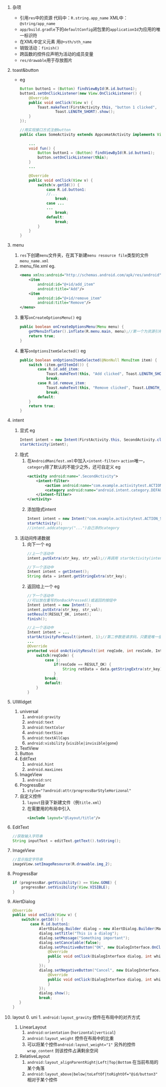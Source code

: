 1. 杂项
    - 引用`res`中的资源
        代码中：`R.string.app_name`
        XML中：`@string/app_name`
    - `app/build.gradle`下的`defaultConfig`闭包里的`applicationId`为应用的唯一标识符
    - 在XML中定义元素 用`@+sth/sth_name`
    - 销毁活动：`finish()`
    - 跨函数的控件应声明为活动的成员变量
    - `res/drawable`用于存放图片
2. toast&button
    - eg
        ```java
        Button button1 = (Button) findViewById(R.id.button1);
        button1.setOnClickListener(new View.OnClickListener() {
            @Override
            public void onClick(View v) {
                Toast.makeText(FirstActivity.this, "button 1 clicked",
                        Toast.LENGTH_SHORT).show();
            }
        });
        ```

        ```java
        //用实现接口方式注册button
        public class SomeActivity extends AppcomatActivity implements View.onClickListener {
            
            ...
            void fun() {
                Button button1 = (Button) findViewById(R.id.button1);
                button.setOnClickListener(this);
            }
            ...

            @Override
            public void onClick(View v) {
                switch(v.getId()) {
                    case R.id.button1:
                    //...
                        break;
                    case ...
                    ...
                        break;
                    default:
                        break;
                }
            }
        }
        ```
3. menu
    1. `res`下创建`menu`文件夹，在其下新建`menu resource file`类型的文件`menu_name.xml`
    2. menu_file.xml eg.
        ```xml
        <menu xmlns:android="http://schemas.android.com/apk/res/android">
            <item
                android:id="@+id/add_item"
                android:title="Add"/>
            <item
                android:id="@+id/remove_item"
                android:title="Remove"/>
        </menu>        
        ```
    3. 重写`onCreateOptionsMenu()`
        eg
        ```java
        public boolean onCreateOptionsMenu(Menu menu) {
            getMenuInflater().inflate(R.menu.main, menu);//第一个为资源引用，第二个是传入的参数
            return true;
        }
        ```
    4. 重写`onOptionsItemSelected()`
        eg
        ```java
        public boolean onOptionsItemSelected(@NonNull MenuItem item) {
            switch (item.getItemId()) {
                case R.id.add_item:
                    Toast.makeText(this, "Add clicked", Toast.LENGTH_SHORT).show();
                    break;
                case R.id.remove_item:
                    Toast.makeText(this, "Remove clicked", Toast.LENGTH_SHORT).show();
                    break;
                default:
            }
            return true;
        }        
        ```
4. intent
    1. 显式
        eg
        ```java
        Intent intent = new Intent(FirstActivity.this, SecondActivity.class);
        startActivity(intent);
        ```
    2. 隐式
        1. 在`AndroidManifest.xml`中加入`<intent-filter>`
            `action`唯一，`category`除了默认的不能少之外，还可自定义
            eg
            ```xml
            <activity android:name=".SecondActivity">
                <intent-filter>
                    <action android:name="com.example.activitytest.ACTION_START" />
                    <category android:name="android.intent.category.DEFAULT" />
                </intent-filter>
            </activity>
            
            ```
        2. 添加隐式intent
            ```java
            Intent intent = new Intent("com.example.activitytest.ACTION_START");
            startActivity();
            //intent.addcategory("...")自己添的category
            ```
    3. 活动间传递数据
        1. 向下一个
            eg
            ```java
            //上一个活动中
            intent.putExtra(str_key, str_val);//再调用 startActivity(intent)
            
            //下一个活动中
            Intent intent = getIntent();
            String data = intent.getStringExtra(str_key);
            ```
        2. 返回给上一个
            eg
            ```java
            //下一个活动中
            //可以放在重写的onBackPressed()或返回的按钮中
            Intent intent = new Intent();
            intent.putExtra(str_key, str_val);
            setResult(RESULT_OK, intent);
            finish();

            //上一个活动中
            Intent intent = ...
            startActivityForResult(intent, 1);//第二参数是请求码，只要是唯一值即可
            ...
            @Override
            protected void onActivityResult(int reqCode, int resCode, Intent Data) {
                switch(reqCode) {
                    case 1:
                        if(resCode == RESULT_OK) {
                            String retData = data.getStringExtra(str_key);
                        }
                    break;
                    default:
                }
            }
            ```

5. UIWidget
    1. universal
        1. `android:gravity`
        2. `android:text`
        3. `android:textColor`
        4. `android:textSize`
        5. `android:textAllCaps`
        6. `android:visbility` (`visible|invisible|gone`)
    2. TextView
    3. Button
    4. EditText
        1. `android.hint`
        2. `android.maxLines`
    5. ImageView
        1. `android:src`
    6. ProgressBar
        1. `style="?android:attr/progressBarStyleHorizonal"`
    7. 自定义控件
        1. `layout`目录下新建文件（例`title.xml`）
        2. 在需要用的布局中引入
            ```xml
            <include layout="@layout/title"/> 
            ```

6. EditText
    ```java
    //获取输入字符串
    String inputText = editText.getText().toString(); 
    ```

7. ImageView
    ```java
    //显示指定字符串
    imageView.setImageResource(R.drawable.img_2);
    ```
8. ProgressBar
    ```java
    if (progressBar.getVisibility() == View.GONE) {
        progressBar.setVisibility(View.VISIBLE);
    }
    ```

9. AlertDialog
    ```java
    @Override
    public void onClick(View v) {
        switch(v.getId()) {
            case R.id.button1:
                AlertDialog.Builder dialog = new AlertDialog.Builder(MainActivity.this);
                dialog.setTitle("This is a dialog");
                dialog.setMessage("Something important");
                dialog.setCancelable(false);
                dialog.setPositiveButton("OK", new DialogInterface.OnClickListener() {
                    @Override
                    public void onClick(DialogInterface dialog, int whitch) {
                    }
                });
                dialog.setNegativeButton("Cancel", new DialogInterface.OnClickListener() {
                    @Override
                    public void onClick(DialogInterface dialog, int whitch) {
                    }
                });
                dialog.show();
                break;       
       }
    }
    ```

10. layout
    0. uni
        1. `android:layout_gravity` 控件在布局中的对齐方式
    1. LinearLayout
        1. `android:orientation` (`horizontal|vertical`)
        2. `android:layout_weight` 控件在布局中的比重
        3. 可以将某个控件`android:layout_weight="1"` 另外的控件`wrap_content` 则该控件占满剩余空间
    2. RelativeLayout
        1. `android:layout_alignParentRight|Left|Top|Bottom` 在当前布局的某个角落
        2. `android:layout_above|below|toLeftOf|toRightOf="@id/button3"`相对于某个控件


